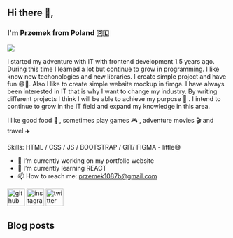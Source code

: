 ## Hi there 👋, 
### I'm Przemek from Poland 🇵🇱
![](https://cdn.pixabay.com/photo/2015/08/27/09/22/banner-909710_1280.jpg)

I started my adventure with IT with frontend development 1.5 years ago. During this time I learned a lot but continue to grow in programming. I like know new techonologies and new libraries. I create simple project and have fun 😄🤙. Also I like to create simple website mockup in fimga. 
I have always been interested in IT that is why I want to change my industry. By writing different projects I think I will be able to achieve my purpose 💪 .
I intend to continue to grow in the IT field and expand my knowledge in this area.

I like good food 🍔 , sometimes play games 🎮 , adventure movies 🎬 and travel ✈️ 

Skills: HTML / CSS / JS / BOOTSTRAP / GIT/ FIGMA - little😅 

- 🔭 I’m currently working on my portfolio website 
- 🌱 I’m currently learning REACT 
- 📫 How to reach me: przemek1087b@gmail.com 


[<img src='https://cdn.jsdelivr.net/npm/simple-icons@3.0.1/icons/github.svg' alt='github' height='40'>](https://github.com/YoungPrzemek)  [<img src='https://cdn.jsdelivr.net/npm/simple-icons@3.0.1/icons/instagram.svg' alt='instagram' height='40'>](https://www.instagram.com/xprzemko17/)  [<img src='https://cdn.jsdelivr.net/npm/simple-icons@3.0.1/icons/twitter.svg' alt='twitter' height='40'>](https://twitter.com/@PrzemekB1702)  

## Blog posts
<!-- BLOG-POST-LIST:START -->

<!-- BLOG-POST-LIST:END -->



